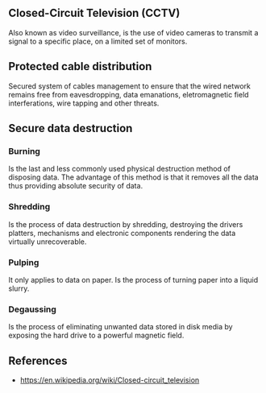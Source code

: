 ## Closed-Circuit Television (CCTV)
Also known as video surveillance, is the use of video cameras to transmit a signal to a specific place, on a limited set of monitors.
## Protected cable distribution
Secured system of cables management to ensure that the wired network remains free from eavesdropping, data emanations, eletromagnetic field interferations, wire tapping and other threats.

## Secure data destruction
### Burning
Is the last and less commonly used physical destruction method of disposing data. The advantage of this method is that it removes all the data thus providing absolute security of data.
### Shredding
Is the process of data destruction by shredding, destroying the drivers platters, mechanisms and electronic components rendering the data virtually unrecoverable.
### Pulping
It only applies to data on paper. Is the process of turning paper into a liquid slurry.
### Degaussing
Is the process of eliminating unwanted data stored in disk media by exposing the hard drive to a powerful magnetic field.
## References
- https://en.wikipedia.org/wiki/Closed-circuit_television

